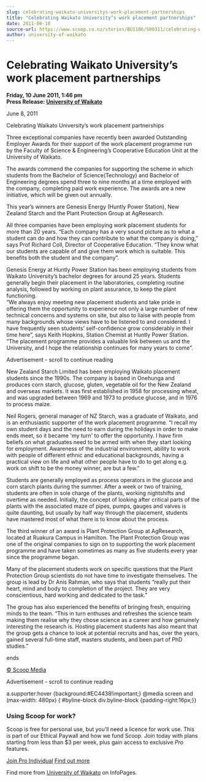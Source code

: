 ```yaml
---
slug: celebrating-waikato-universitys-work-placement-partnerships
title: "Celebrating Waikato University’s work placement partnerships"
date: 2011-06-10
source-url: https://www.scoop.co.nz/stories/BU1106/S00311/celebrating-waikato-universitys-work-placement-partnerships.htm
author: university-of-waikato
---
```

Celebrating Waikato University’s work placement partnerships
============================================================

**Friday, 10 June 2011, 1:46 pm**  
**Press Release: [University of Waikato](https://info.scoop.co.nz/University_of_Waikato)**

  
June 8, 2011

Celebrating Waikato University’s work placement partnerships

Three exceptional companies have recently been awarded Outstanding Employer Awards for their support of the work placement programme run by the Faculty of Science & Engineering’s Cooperative Education Unit at the University of Waikato.

The awards commend the companies for supporting the scheme in which students from the Bachelor of Science(Technology) and Bachelor of Engineering degrees spend three to nine months at a time employed with the company, completing paid work experience. The awards are a new initiative, which will be given out annually.

This year’s winners are Genesis Energy (Huntly Power Station), New Zealand Starch and the Plant Protection Group at AgResearch.

All three companies have been employing work placement students for more than 20 years. “Each company has a very sound picture as to what a student can do and how they can contribute to what the company is doing,” says Prof Richard Coll, Director of Cooperative Education. “They know what our students are capable of and give them work which is suitable. This benefits both the student and the company”.

Genesis Energy at Huntly Power Station has been employing students from Waikato University’s bachelor degrees for around 25 years. Students generally begin their placement in the laboratories, completing routine analysis, followed by working on plant assurance, to keep the plant functioning.  
“We always enjoy meeting new placement students and take pride in offering them the opportunity to experience not only a large number of new technical concerns and systems on site, but also to liaise with people from many backgrounds whose views have to be listened to and considered. I have frequently seen students’ self-confidence grow considerably in their time here”, says Keith Hopkins, Station Chemist at Huntly Power Station. “The placement programme provides a valuable link between us and the University, and I hope the relationship continues for many years to come”.

Advertisement - scroll to continue reading





New Zealand Starch Limited has been employing Waikato placement students since the 1990s. The company is based in Onehunga and produces corn starch, glucose, gluten, vegetable oil for the New Zealand and overseas markets. It was first established in 1958 for processing wheat, and was upgraded between 1969 and 1973 to produce glucose, and in 1976 to process maize.

Neil Rogers, general manager of NZ Starch, was a graduate of Waikato, and is an enthusiastic supporter of the work placement programme. “I recall my own student days and the need to earn during the holidays in order to make ends meet, so it became 'my turn' to offer the opportunity. I have firm beliefs on what graduates need to be armed with when they start looking for employment. Awareness of the industrial environment, ability to work with people of different ethnic and educational backgrounds, having a practical view on life and what other people have to do to get along e.g. work on shift to be the money winner, are but a few.”

Students are generally employed as process operators in the glucose and corn starch plants during the summer. After a week or two of training, students are often in sole charge of the plants, working nightshifts and overtime as needed. Initially, the concept of looking after critical parts of the plants with the associated maze of pipes, pumps, gauges and valves is quite daunting, but usually by half way through the placement, students have mastered most of what there is to know about the process.

The third winner of an award is Plant Protection Group at AgResearch, located at Ruakura Campus in Hamilton. The Plant Protection Group was one of the original companies to sign on to supporting the work placement programme and have taken sometimes as many as five students every year since the programme began.

Many of the placement students work on specific questions that the Plant Protection Group scientists do not have time to investigate themselves. The group is lead by Dr Anis Rahman, who says that students “really put their heart, mind and body to completion of the project. They are very conscientious, hard working and dedicated to the task.”

The group has also experienced the benefits of bringing fresh, enquiring minds to the team. “This in turn enthuses and refreshes the science team making them realise why they chose science as a career and how genuinely interesting the research is. Hosting placement students has also meant that the group gets a chance to look at potential recruits and has, over the years, gained several full-time staff, masters students, and been part of PhD studies.”

ends

  

  

[© Scoop Media](http://www.scoop.co.nz/about/terms.html)  

Advertisement - scroll to continue reading



a.supporter:hover {background:#EC4438!important;} @media screen and (max-width: 480px) { #byline-block div.byline-block {padding-right:16px;}}

### Using Scoop for work?

Scoop is free for personal use, but you’ll need a licence for work use. This is part of our Ethical Paywall and how we fund Scoop. Join today with plans starting from less than $3 per week, plus gain access to exclusive _Pro_ features.  
  
[Join Pro Individual](https://pro.scoop.co.nz/Individual/?from=ProIn24) [Find out more](https://pro.scoop.co.nz/using-scoop-for-work/?from=ProIn24)

Find more from [University of Waikato](https://info.scoop.co.nz/University_of_Waikato) on InfoPages.
